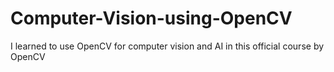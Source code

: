 # Computer-Vision-using-OpenCV
I learned to use OpenCV for computer vision and AI in this official course by OpenCV
